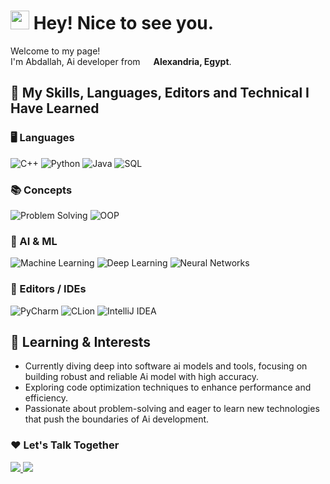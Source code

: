 <h1><img src="https://emojis.slackmojis.com/emojis/images/1531849430/4246/blob-sunglasses.gif?1531849430" width="30"/> Hey! Nice to see you.</h1>

<p>Welcome to my page! </br> I'm Abdallah, Ai developer from 
<img src="https://cdn-icons-png.flaticon.com/512/11848/11848666.png" width="13"/> <b>Alexandria, Egypt</b>. </p>

## 🔧 My Skills, Languages, Editors and Technical I Have Learned

### 🖥️ Languages
<p>
  <img alt="C++" src="https://img.shields.io/badge/-C++-00599C?style=flat-square&logo=cplusplus&logoColor=white" />
  <img alt="Python" src="https://img.shields.io/badge/-Python-3776AB?style=flat-square&logo=python&logoColor=white" />
  <img alt="Java" src="https://img.shields.io/badge/-Java-007396?style=flat-square&logo=java&logoColor=white" />
  <img alt="SQL" src="https://img.shields.io/badge/-SQL-4479A1?style=flat-square&logo=postgresql&logoColor=white" />
</p>

### 📚 Concepts
<p>
  <img alt="Problem Solving" src="https://img.shields.io/badge/-Problem%20Solving-1abc9c?style=flat-square" />
  <img alt="OOP" src="https://img.shields.io/badge/-OOP-9b59b6?style=flat-square" />
</p>

### 🤖 AI & ML
<p>
  <img alt="Machine Learning" src="https://img.shields.io/badge/-Machine%20Learning-ff9900?style=flat-square&logo=tensorflow&logoColor=white" />
  <img alt="Deep Learning" src="https://img.shields.io/badge/-Deep%20Learning-ff0000?style=flat-square&logo=pytorch&logoColor=white" />
  <img alt="Neural Networks" src="https://img.shields.io/badge/-Neural%20Networks-2ecc71?style=flat-square&logo=keras&logoColor=white" />
</p>

### 📝 Editors / IDEs
<p>
  <img alt="PyCharm" src="https://img.shields.io/badge/-PyCharm-000000?style=flat-square&logo=pycharm&logoColor=white" />
  <img alt="CLion" src="https://img.shields.io/badge/-CLion-000000?style=flat-square&logo=clion&logoColor=white" />
  <img alt="IntelliJ IDEA" src="https://img.shields.io/badge/-IntelliJ_IDEA-000000?style=flat-square&logo=intellij-idea&logoColor=white" />
</p>


## 🌱 Learning & Interests

- Currently diving deep into software ai models and tools, focusing on building robust and reliable Ai model with high accuracy.
- Exploring code optimization techniques to enhance performance and efficiency.
- Passionate about problem-solving and eager to learn new technologies that push the boundaries of Ai development.

<h3>❤️ Let's Talk Together</h3>


<a href="https://www.linkedin.com/in/abdallahabdelzaher" target="_blank">
  <img src="https://img.shields.io/badge/-ABDALLAH%20ABDELZAHER-0077B5?style=for-the-badge&logo=linkedin&logoColor=white"/>
</a>


<a href="https://www.facebook.com/share/1BBLLZ6TVy/" target="_blank">
  <img src="https://img.shields.io/badge/-ABDALLAH%20ABDELZAHER-1877F2?style=for-the-badge&logo=facebook&logoColor=white"/>
</a>





